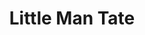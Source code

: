 ---
abv: 5.4%
alt:
availability: Keg
bitterness: 
description: This is our Gose (sour) beer with sea salt! 5.4% ABV and very tasty.
gravity: 
hops: 
ibu: 6
img: little-man-tate.jpg
layout: beer
malt: 
modal-id: little-man-tate
title: Little Man Tate
on-tap: yup
sourness: 
style: Gose
---